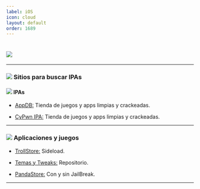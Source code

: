 ```yaml
---
label: iOS
icon: cloud 
layout: default
order: 1689
---
```



# ![](https://i.postimg.cc/T2mvNmsf/banner-items-lcdh-2.png)


---


### ![](https://i.postimg.cc/fyHqs50r/Proyecto-nuevo-2.png) Sitios para buscar IPAs


#### ![](https://i.postimg.cc/s2DT9mVX/Proyecto-nuevo-5.png) IPAs


- [AppDB:](https://appdb.to/)
Tienda de juegos y apps limpias y crackeadas.


- [CyPwn IPA:](https://ipa.cypwn.xyz/)
Tienda de juegos y apps limpias y crackeadas.



---


### ![](https://i.postimg.cc/fyHqs50r/Proyecto-nuevo-2.png) **Aplicaciones y juegos**


- [TrollStore:](https://github.com/opa334/TrollStore)
Sideload.


- [Temas y Tweaks:](https://repo.hackyouriphone.org/)
Repositorio.


- [PandaStore:](https://apt.pandahelp.vip/) 
Con y sin JailBreak.


---
